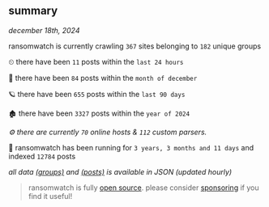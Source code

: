 
## summary
_december 18th, 2024_

ransomwatch is currently crawling `367` sites belonging to `182` unique groups

⏲ there have been `11` posts within the `last 24 hours`

🦈 there have been `84` posts within the `month of december`

🪐 there have been `655` posts within the `last 90 days`

🏚 there have been `3327` posts within the `year of 2024`

_⚙️ there are currently `70` online hosts & `112` custom parsers._

🦕 ransomwatch has been running for `3 years, 3 months and 11 days` and indexed `12784` posts

_all data  [(groups)](http://ransomwhat.telemetry.ltd/groups) and [(posts)](http://ransomwhat.telemetry.ltd/posts) is available in JSON (updated hourly)_

> ransomwatch is fully [open source](https://github.com/joshhighet/ransomwatch#ransomwatch--). please consider [sponsoring](https://github.com/sponsors/joshhighet) if you find it useful!
